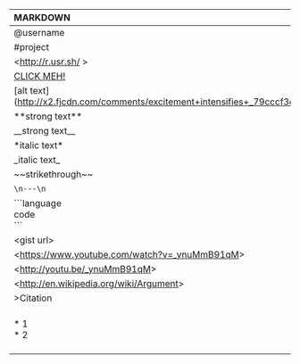 MARKDOWN|BBCODE
:----------|:-----:
@username|[user]username[/user]
#project|[project]project[/project]
&lt;http://r.usr.sh/ &gt;|[url]http://r.usr.sh/[/url]
[CLICK MEH!](http://r.usr.sh)|[url=http://r.usr.sh/]CLICK MEH![/url]
\[alt text](http://x2.fjcdn.com/comments/excitement+intensifies+_79cccf3c87048a472afb5e2de9c3bba8.jpg)|[img]http://x2.fjcdn.com/comments/excitement+intensifies+_79cccf3c87048a472afb5e2de9c3bba8.jpg[/img]
\*\*strong text**|[b]strong text[/b]
\_\_strong text__|[b]strong text[/b]
\*italic text*|[cur]italic text[/cur]
\_italic text_|[cur]italic text[/cur]
\~\~strikethrough\~\~|[del]strikethrough[/del]
```\n---\n```|  [hr]
\`\`\`language<br /> code<br/>\`\`\`|[code=language]<br />code<br/>[/code]
&lt;gist url&gt; | [gist]gistId[/gist]
&lt;https://www.youtube.com/watch?v=_ynuMmB91qM&gt;|[video]https://www.youtube.com/watch?v=_ynuMmB91qM[/video]
&lt;http://youtu.be/_ynuMmB91qM&gt;|[video]http://youtu.be/_ynuMmB91qM[/video]
&lt;http://en.wikipedia.org/wiki/Argument&gt;|[wiki=en]Argument[/wiki]
>Citation|[quote]Citation[/quote]
 \* 1<br/>\* 2|[list]<br/>[\*] 1<br/>[\*] 2<br/>[/list]
